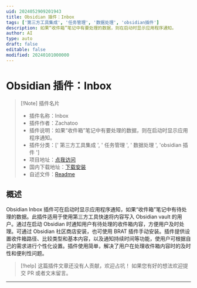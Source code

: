 ```yaml
---
uid: 2024052909201943
title: Obsidian 插件：Inbox
tags: ['第三方工具集成', '任务管理', '数据处理', 'obsidian插件']
description: 如果“收件箱”笔记中有要处理的数据，则在启动时显示应用程序通知。
author: AI
type: auto
draft: false
editable: false
modified: 20240101000000
---
```


# Obsidian 插件：Inbox

> [!Note] 插件名片
> - 插件名称：Inbox
> - 插件作者：Zachatoo
> - 插件说明：如果“收件箱”笔记中有要处理的数据，则在启动时显示应用程序通知。
> - 插件分类：[' 第三方工具集成 ', ' 任务管理 ', ' 数据处理 ', 'obsidian 插件 ']
> - 项目地址：[点我访问](https://github.com/Zachatoo/obsidian-inbox)
> - 国内下载地址：[下载安装](https://pkmer.cn/products/plugin/pluginMarket/?inbox)
> - 自述文件：[Readme](https://ghproxy.net/https://raw.githubusercontent.com/Zachatoo/obsidian-inbox/main/README.md)

## 概述

Obsidian Inbox 插件可在启动时显示应用程序通知，如果“收件箱”笔记中有待处理的数据。此插件适用于使用第三方工具快速将内容写入 Obsidian vault 的用户。通过在启动 Obsidian 时通知用户有待处理的收件箱内容，方便用户及时处理。可通过 Obsidian 社区商店安装，也可使用 BRAT 插件手动安装。插件提供设置收件箱路径、比较类型和基本内容，以及通知持续时间等功能，使用户可根据自己的需求进行个性化设置。插件使用简单，解决了用户在处理收件箱内容时的及时性和便利性问题。

> [!help]
> 这篇插件文章还没有人贡献，欢迎占坑！
> 如果您有好的想法欢迎提交 PR 或者文末留言。

---



